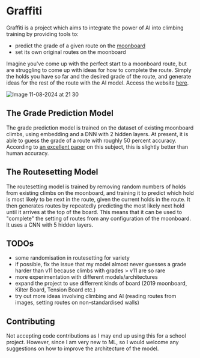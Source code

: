 # Graffiti
Graffiti is a project which aims to integrate the power of AI into climbing training by providing tools to:
- predict the grade of a given route on the [moonboard](http://moonboard.com)
- set its own original routes on the moonboard

Imagine you've come up with the perfect start to a moonboard route, but are struggling to come up with ideas for how to complete the route. Simply the holds you have so far and the desired grade of the route, and generate ideas for the rest of the route with the AI model. Access the website [here](https://all-c-a-p-s.github.io/Graffiti/).

![Image 11-08-2024 at 21 30](https://github.com/user-attachments/assets/1462e2c4-b043-4eff-b1d1-daee710c5ffd)


## The Grade Prediction Model
The grade prediction model is trained on the dataset of existing moonboard climbs, using embedding and a DNN with 2 hidden layers. At present, it is able to guess the grade of a route with roughly 50 percent accuracy. According to [an excellent paper](https://ar5iv.labs.arxiv.org/html/2311.12419) on this subject, this is slightly better than human accuracy.

## The Routesetting Model
The routesetting model is trained by removing random numbers of holds from existing climbs on the moonboard, and training it to predict which hold is most likely to be next in the route, given the current holds in the route. It then generates routes by repeatedly predicting the most likely next hold until it arrives at the top of the board. This means that it can be used to "complete" the setting of routes from any configuration of the moonboard. It uses a CNN with 5 hidden layers.


## TODOs
- some randomisation in routesetting for variety
- if possible, fix the issue that my model almost never guesses a grade harder than v11 because climbs with grades > v11 are so rare
- more experimentation with different models/architectures
- expand the project to use differrent kinds of board (2019 moonboard, Kilter Board, Tension Board etc.)
- try out more ideas involving climbing and AI (reading routes from images, setting routes on non-standardised walls)

## Contributing
Not accepting code contributions as I may end up using this for a school project.
However, since I am very new to ML, so I would welcome any suggestions on how to improve the architecture of the model.
